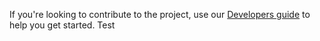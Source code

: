 If you're looking to contribute to the project, use our [Developers guide](devel/README.md) to help you get started.
Test